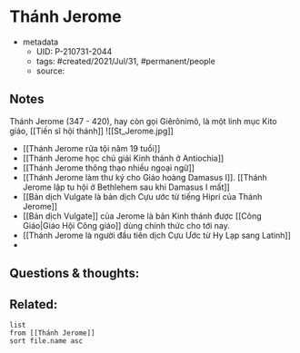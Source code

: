 # Thánh Jerome

- metadata
	- UID: P-210731-2044
	- tags: #created/2021/Jul/31, #permanent/people 
	- source: 

## Notes
Thánh Jerome (347 - 420), hay còn gọi Giêrônimô, là một linh mục Kito giáo, [[Tiến sĩ hội thánh]]
![[St_Jerome.jpg]]

- [[Thánh Jerome rửa tội năm 19 tuổi]]
- [[Thánh Jerome học chú giải Kinh thánh ở Antiochia]]
- [[Thánh Jerome thông thạo nhiều ngoại ngữ]]
- [[Thánh Jerome làm thư ký cho Giáo hoàng Damasus I]]. [[Thánh Jerome lập tu hội ở Bethlehem sau khi Damasus I mất]]
- [[Bản dịch Vulgate là bản dịch Cựu ước từ tiếng Hipri của Thánh Jerome]]
- [[Bản dịch Vulgate]] của Jerome là bản Kinh thánh được [[Công Giáo|Giáo Hội Công giáo]] dùng chính thức cho tới nay.
- [[Thánh Jerome là người đầu tiên dịch Cựu Ước từ Hy Lạp sang Latinh]]
- 
## Questions & thoughts:

## Related:
```dataview
list
from [[Thánh Jerome]]
sort file.name asc
```
